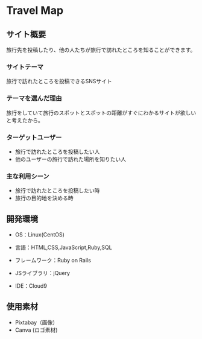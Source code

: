 # Travel Map

## サイト概要
旅行先を投稿したり、他の人たちが旅行で訪れたところを知ることができます。

### サイトテーマ
旅行で訪れたところを投稿できるSNSサイト

### テーマを選んだ理由
旅行をしていて旅行のスポットとスポットの距離がすぐにわかるサイトが欲しいと考えたから。

### ターゲットユーザー
 - 旅行で訪れたところを投稿したい人
 - 他のユーザーの旅行で訪れた場所を知りたい人


### 主な利用シーン
 - 旅行で訪れたところを投稿したい時
 - 旅行の目的地を決める時


## 開発環境
- OS：Linux(CentOS)
- 言語：HTML,CSS,JavaScript,Ruby,SQL


- フレームワーク：Ruby on Rails
- JSライブラリ：jQuery
- IDE：Cloud9


## 使用素材
- Pixtabay（画像）
- Canva (ロゴ素材)
